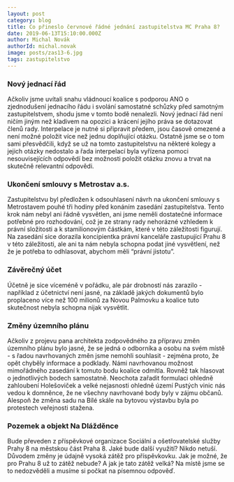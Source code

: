 ```yaml
---
layout: post
category: blog
title: Co přineslo červnové řádné jednání zastupitelstva MC Praha 8?
date: 2019-06-13T15:10:00.000Z
author: Michal Novák
authorId: michal.novak
image: posts/zas13-6.jpg
tags: zastupitelstvo
---
```


### Nový jednací řád
Ačkoliv jsme uvítali snahu vládnoucí koalice s podporou ANO o zjednodušení jednacího řádu i svolání samostatné schůzky před samotným zastupitelstvem, shodu jsme v tomto bodě nenalezli. Nový jednací řád není ničím jiným než kladivem na opozici a krácení jejího práva se dotazovat členů rady. Interpelace je nutné si připravit předem, jsou časově omezené a není možné položit více než jednu doplňující otázku. Ostatně jsme se o tom sami přesvědčili, když se už na tomto zastupitelstvu na některé kolegy a jejich otázky nedostalo a řada interpelací byla vyřízena pomoci nesouvisejících odpovědí bez možnosti položit otázku znovu a trvat na skutečně relevantní odpovědi.

### Ukončení smlouvy s Metrostav a.s.
Zastupitelstvu byl předložen k odsouhlasení návrh na ukončení smlouvy s Metrostavem pouhé tři hodiny před konáním zasedání zastupitelstva. Tento krok nám nebyl ani řádně vysvětlen, ani jsme neměli dostatečné informace potřebné pro rozhodování, což je ze strany rady nehorázné vzhledem k právní složitosti a k stamilionovým částkám, které v této záležitosti figurují. Na zasedání sice dorazila koncipientka právní kanceláře zastupující Prahu 8 v této záležitosti, ale ani ta nám nebyla schopna podat jiné vysvětlení, než že je potřeba to odhlasovat, abychom měli “právní jistotu”.

### Závěrečný účet
Účetně je sice víceméně v pořádku, ale pár drobností nás zarazilo - například z účetnictví není jasné, na základě jakých dokumentů bylo proplaceno více než 100 milionů za Novou Palmovku a koalice tuto skutečnost nebyla schopna nijak vysvětlit.

### Změny územního plánu
Ačkoliv z projevu pana architekta zodpovědného za přípravu změn územního plánu bylo jasné, že se jedná o odborníka a osobu na svém místě - s řadou navrhovaných změn jsme nemohli souhlasit - zejména proto, že opět chyběly informace a podklady. Námi navrhovanou možnost mimořádného zasedání k tomuto bodu koalice odmítla. Rovněž tak hlasovat o jednotlivých bodech samostatně. Neochota zařadit formulaci ohledně zahloubení Holešoviček a velké nejasnosti ohledně území Pustých vinic nás vedou k domněnce, že ne všechny navrhované body byly v zájmu občanů. Alespoň že změna sadu na Bílé skále na bytovou výstavbu byla po protestech veřejnosti stažena.

### Pozemek a objekt Na Dlážděnce
Bude převeden z příspěvkové organizace Sociální a ošetřovatelské služby Prahy 8 na městskou část Praha 8. Jaké bude další využití? Nikdo netuší. Důvodem změny je údajně vysoká zátěž pro příspěvkovku. Jak je možné, že pro Prahu 8 už to zátěž nebude? A jak je tato zátěž velká? Na místě jsme se to nedozvěděli a musíme si počkat na písemnou odpověď.
